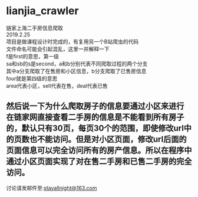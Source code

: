 # lianjia_crawler
链家上海二手房信息爬取  
2019.2.25  
项目是做课程设计时完成的，有复用另一个B站爬虫的代码  
文件命名可能会引起混乱，这里一并解释一下  
f是first的意思，第一级  
sa和sb的s是second，a和b分别代表不同爬取过程的两个分支  
其中a分支爬取了在售房和小区信息，b分支爬取了已售房信息  
four就是第四级的意思  
area代表小区，sell代表在售，deal代表已售  

然后说一下为什么爬取房子的信息要通过小区来进行  
  在链家网直接查看二手房的信息是不能看到所有房子的，默认只有30页，每页30个的范围，即使修改url中的页数也不能访问。但是对小区页面，修改url后面的页面信息可以完全访问所有的房产信息。所以在程序中通过小区页面实现了对在售二手房和已售二手房的完全访问。  
  --------------
  讨论请发邮件至:stayallnight@163.com


